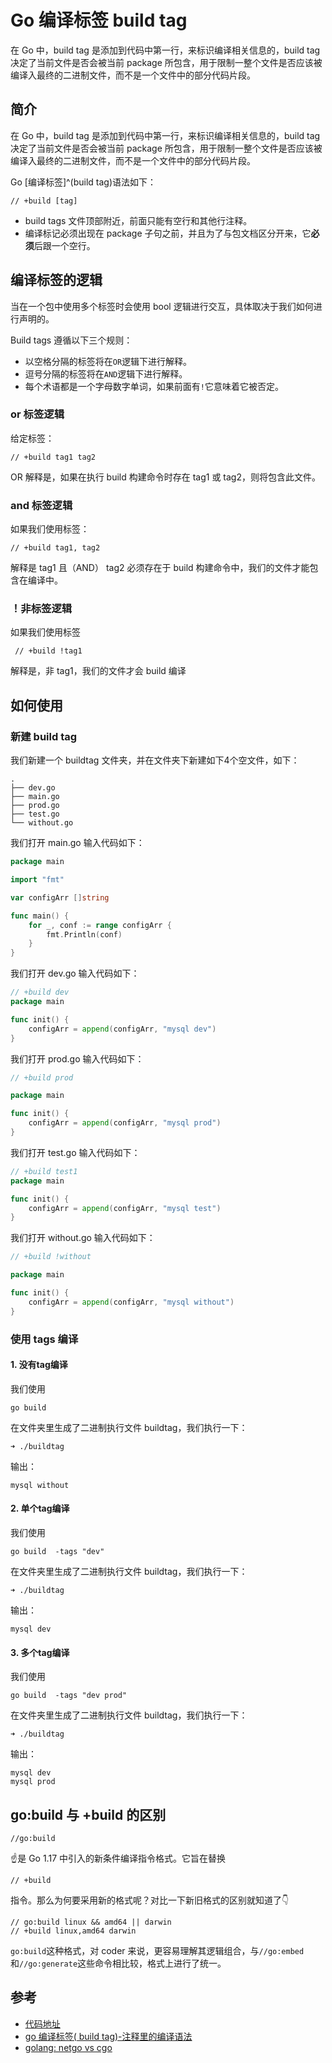 # Go 编译标签 build tag


<!-- author： xiaobinqt -->
<!-- email： xiaobinqt@163.com -->
<!-- https://xiaobinqt.github.io -->
<!-- https://www.xiaobinqt.cn -->

在 Go 中，build tag 是添加到代码中第一行，来标识编译相关信息的，build tag 决定了当前文件是否会被当前 package 所包含，用于限制一整个文件是否应该被编译入最终的二进制文件，而不是一个文件中的部分代码片段。

<!--more-->

## 简介

在 Go 中，build tag 是添加到代码中第一行，来标识编译相关信息的，build tag 决定了当前文件是否会被当前 package 所包含，用于限制一整个文件是否应该被编译入最终的二进制文件，而不是一个文件中的部分代码片段。

Go [编译标签]^(build tag)语法如下：

```
// +build [tag]
```

- build tags 文件顶部附近，前面只能有空行和其他行注释。
- 编译标记必须出现在 package 子句之前，并且为了与包文档区分开来，它**必须**后跟一个空行。

## 编译标签的逻辑

当在一个包中使用多个标签时会使用 bool 逻辑进行交互，具体取决于我们如何进行声明的。

Build tags 遵循以下三个规则：

- 以空格分隔的标签将在`OR`逻辑下进行解释。
- 逗号分隔的标签将在`AND`逻辑下进行解释。
- 每个术语都是一个字母数字单词，如果前面有`!`它意味着它被否定。

### or 标签逻辑

给定标签：

```
// +build tag1 tag2
```

OR 解释是，如果在执行 build 构建命令时存在 tag1 或 tag2，则将包含此文件。

### and 标签逻辑

如果我们使用标签：

```
// +build tag1, tag2
```

解释是 tag1 且（AND） tag2 必须存在于 build 构建命令中，我们的文件才能包含在编译中。

### ！非标签逻辑

如果我们使用标签

```
 // +build !tag1
```

解释是，非 tag1，我们的文件才会 build 编译

## 如何使用

### 新建 build tag

我们新建一个 buildtag 文件夹，并在文件夹下新建如下4个空文件，如下：

```
.
├── dev.go
├── main.go
├── prod.go
├── test.go
└── without.go
```

我们打开 main.go 输入代码如下：

```go
package main

import "fmt"

var configArr []string

func main() {
	for _, conf := range configArr {
		fmt.Println(conf)
	}
}

```

我们打开 dev.go 输入代码如下：

```go
// +build dev
package main

func init() {
	configArr = append(configArr, "mysql dev")
}
```

我们打开 prod.go 输入代码如下：

```go
// +build prod

package main

func init() {
	configArr = append(configArr, "mysql prod")
}

```

我们打开 test.go 输入代码如下：

```go
// +build test1
package main

func init() {
	configArr = append(configArr, "mysql test")
}

```

我们打开 without.go 输入代码如下：

```go
// +build !without

package main

func init() {
	configArr = append(configArr, "mysql without")
}

```

### 使用 tags 编译

#### 1. 没有tag编译

我们使用

```
go build
```

在文件夹里生成了二进制执行文件 buildtag，我们执行一下：

```
➜ ./buildtag 
```

输出：

```
mysql without
```

#### 2. 单个tag编译

我们使用

```
go build  -tags "dev" 
```

在文件夹里生成了二进制执行文件 buildtag，我们执行一下：

```
➜ ./buildtag 
```

输出：

```
mysql dev

```

#### 3. 多个tag编译

我们使用

```
go build  -tags "dev prod" 
```

在文件夹里生成了二进制执行文件 buildtag，我们执行一下：

```
➜ ./buildtag 
```

输出：

```
mysql dev
mysql prod

```

## go:build 与 +build 的区别

```
//go:build
```

:point_up:是 Go 1.17 中引入的新条件编译指令格式。它旨在替换

```
// +build
```

指令。那么为何要采用新的格式呢？对比一下新旧格式的区别就知道了:point_down:

```
// go:build linux && amd64 || darwin
// +build linux,amd64 darwin
```

`go:build`这种格式，对 coder 来说，更容易理解其逻辑组合，与`//go:embed`和`//go:generate`这些命令相比较，格式上进行了统一。

## 参考

+ [代码地址](https://github.com/xiaobinqt/go.src/tree/master/dev/buildtag)
+ [go 编译标签( build tag)-注释里的编译语法](https://segmentfault.com/a/1190000042007310)
+ [golang: netgo vs cgo](https://wrfly.kfd.me/posts/golang-netgo-vs-cgo/)



